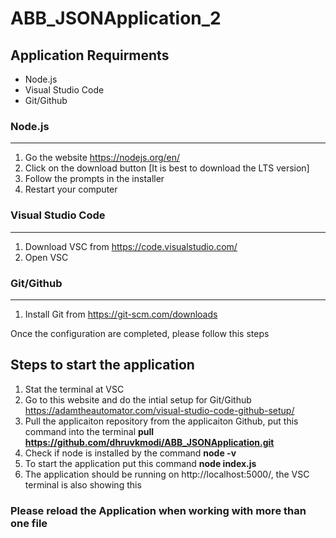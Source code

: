 # ABB_JSONApplication_2

## Application Requirments
- Node.js
- Visual Studio Code
- Git/Github

### Node.js
----
1. Go the website https://nodejs.org/en/
2. Click on the download button [It is best to download the LTS version]
3. Follow the prompts in the installer
4. Restart your computer

### Visual Studio Code
---
1. Download VSC from https://code.visualstudio.com/
2. Open VSC

### Git/Github
---
1. Install Git from https://git-scm.com/downloads


Once the configuration are completed, please follow this steps

## Steps to start the application
1. Stat the terminal at VSC
2. Go to this website and do the intial setup for Git/Github https://adamtheautomator.com/visual-studio-code-github-setup/
3. Pull the applicaiton repository from the applicaiton Github, put this command into the terminal **pull https://github.com/dhruvkmodi/ABB_JSONApplication.git**
4. Check if node is installed by the command **node -v**
5. To start the application put this command **node index.js**
6. The application should be running on http://localhost:5000/, the VSC terminal is also showing this

### Please reload the Application when working with more than one file



